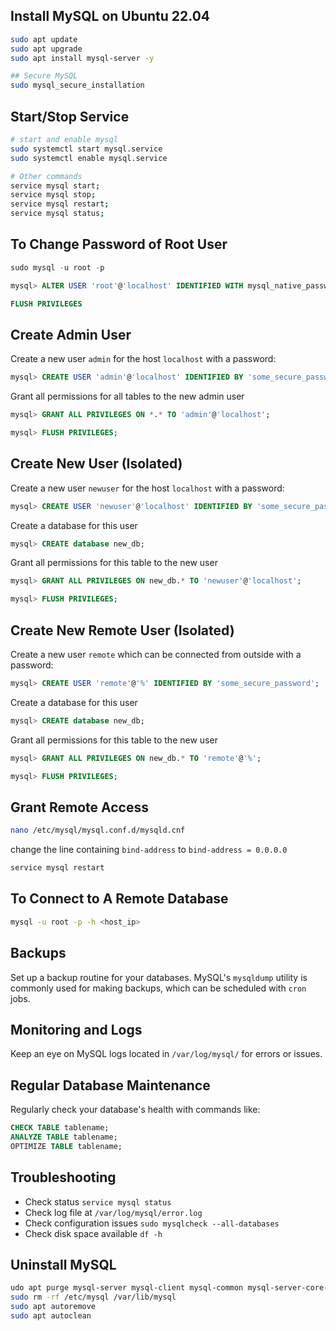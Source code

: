 
## Install MySQL on Ubuntu 22.04

```bash
sudo apt update
sudo apt upgrade
sudo apt install mysql-server -y

## Secure MySQL
sudo mysql_secure_installation
```
## Start/Stop Service

```bash
# start and enable mysql
sudo systemctl start mysql.service
sudo systemctl enable mysql.service

# Other commands
service mysql start;
service mysql stop;
service mysql restart;
service mysql status;
```

## To Change Password of Root User

```sql
sudo mysql -u root -p

mysql> ALTER USER 'root'@'localhost' IDENTIFIED WITH mysql_native_password BY 'password'

FLUSH PRIVILEGES
```

## Create Admin User

Create a new user `admin` for the host `localhost` with a password:

```sql
mysql> CREATE USER 'admin'@'localhost' IDENTIFIED BY 'some_secure_password';
```

Grant all permissions for all tables to the new admin user

```sql
mysql> GRANT ALL PRIVILEGES ON *.* TO 'admin'@'localhost';

mysql> FLUSH PRIVILEGES;
```

## Create New User (Isolated)

Create a new user `newuser` for the host `localhost` with a password:

```sql
mysql> CREATE USER 'newuser'@'localhost' IDENTIFIED BY 'some_secure_password';
```

Create a database for this user

```sql
mysql> CREATE database new_db;
```
Grant all permissions for this table to the new user

```sql
mysql> GRANT ALL PRIVILEGES ON new_db.* TO 'newuser'@'localhost';

mysql> FLUSH PRIVILEGES;
```

## Create New Remote User (Isolated)

Create a new user `remote` which can be connected from outside with a password:

```sql
mysql> CREATE USER 'remote'@'%' IDENTIFIED BY 'some_secure_password';
```

Create a database for this user

```sql
mysql> CREATE database new_db;
```
Grant all permissions for this table to the new user

```sql
mysql> GRANT ALL PRIVILEGES ON new_db.* TO 'remote'@'%';

mysql> FLUSH PRIVILEGES;
```

## Grant Remote Access

```bash
nano /etc/mysql/mysql.conf.d/mysqld.cnf
```
change the line containing `bind-address` to `bind-address = 0.0.0.0`
```bash
service mysql restart
```

## To Connect to A Remote Database

```bash
mysql -u root -p -h <host_ip>
```

## Backups
Set up a backup routine for your databases. MySQL's `mysqldump` utility is commonly used for making backups, which can be scheduled with `cron` jobs.


## Monitoring and Logs
Keep an eye on MySQL logs located in `/var/log/mysql/` for errors or issues.


## Regular Database Maintenance
Regularly check your database's health with commands like:
```sql
CHECK TABLE tablename;
ANALYZE TABLE tablename;
OPTIMIZE TABLE tablename;
```


## Troubleshooting
- Check status `service mysql status`
- Check log file at `/var/log/mysql/error.log`
- Check configuration issues `sudo mysqlcheck --all-databases`
- Check disk space available `df -h`


## Uninstall MySQL
```bash
udo apt purge mysql-server mysql-client mysql-common mysql-server-core-5.5 mysql-client-core-5.5
sudo rm -rf /etc/mysql /var/lib/mysql
sudo apt autoremove
sudo apt autoclean
```
